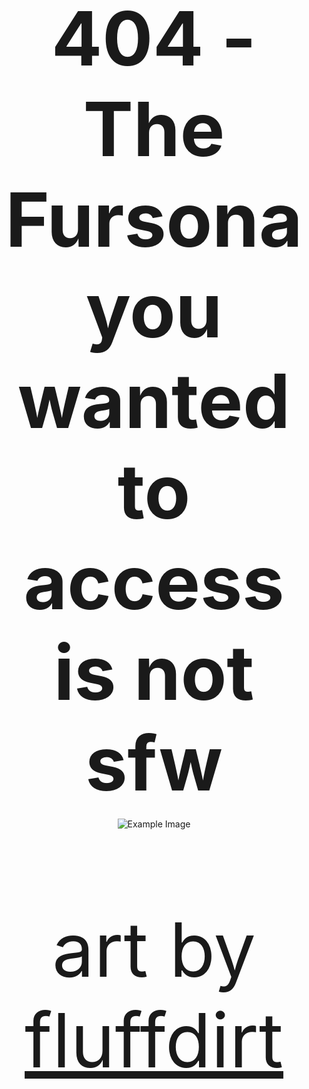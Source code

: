 <style>
  /* Set the body to 100% height */
  body, html {
    height: 100%;
  }

  .content {
    display: flex;
    flex-direction: column;
    justify-content: center;
    align-items: center;
    height: 100%;
    box-sizing: border-box;
    padding: 1rem;
  }

  .content img {
    max-height: 60vh;
  }

  .content h1, .content p {
    text-align: center;
    font-size: calc(3vh);
  }

  .content h1 {
    margin-bottom: 1rem;
  }
</style>

<div class="content">
    <h1>404 - The Fursona you wanted to access is not sfw</h1>
    <img src="/resources/fluffdirt_newtwink_censored_transparent.png" alt="Example Image">
    <p align="center">art by
        <a href="https://www.furaffinity.net/user/fluffdirt/">fluffdirt</a>
    </p>
</div>
